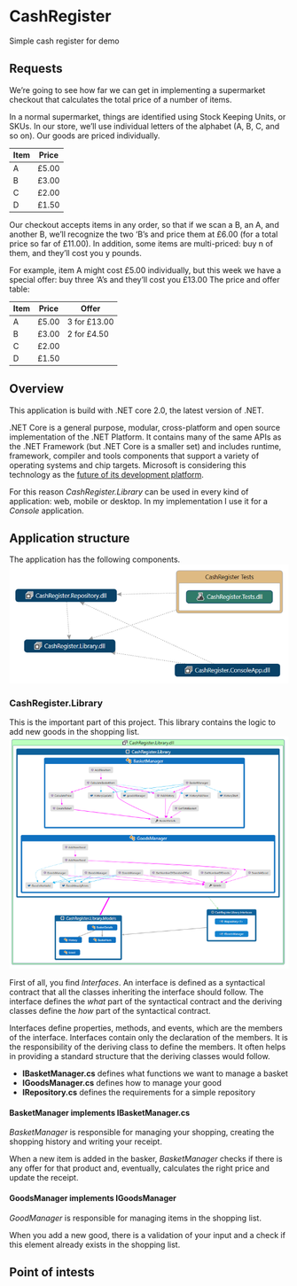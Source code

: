 




# CashRegister
Simple cash register for demo

## Requests
We’re going to see how far we can get in implementing a supermarket checkout that calculates the total price of a number of items.  

In a normal supermarket, things are identified using Stock Keeping Units, or SKUs. In our store, we’ll use individual letters of the alphabet (A, B, C, and so on). Our goods are priced individually. 

| Item  | Price  |
| ----- | ------ |
| A     | £5.00  |
| B     | £3.00  |
| C     | £2.00  |
| D     | £1.50  |

Our checkout accepts items in any order, so that if we scan a B, an A, and another B, we’ll recognize the two ‘B’s and price them at £6.00 (for a total price so far of £11.00). 
In addition, some items are multi-priced: buy n of them, and they’ll cost you y pounds.

For example, item A might cost £5.00 individually, but this week we have a special offer: buy three ‘A’s and they’ll cost you £13.00 
The price and offer table:

| Item  | Price  | Offer        |
| ----- | ------ | ------------ |
| A     | £5.00  | 3 for £13.00 |
| B     | £3.00  | 2 for £4.50  |
| C     | £2.00  |              |
| D     | £1.50  |              |

## Overview
This application is build with .NET core 2.0, the latest version of .NET. 

.NET Core is a general purpose, modular, cross-platform and open source implementation of the .NET Platform. It contains many of the same APIs as the .NET Framework (but .NET Core is a smaller set) and includes runtime, framework, compiler and tools components that support a variety of operating systems and chip targets. Microsoft is considering this technology as the [future of its development platform](https://blogs.msdn.microsoft.com/dotnet/2014/11/12/net-core-is-open-source/).

For this reason _CashRegister.Library_ can be used in every kind of application: web, mobile or desktop. In my implementation I use it for a _Console_ application.

## Application structure
The application has the following components.
![Application diagram](https://github.com/erossini/CashRegister/blob/master/Screenshot/Diagram.PNG)

### CashRegister.Library
This is the important part of this project. This library contains the logic to add new goods in the shopping list. 
![CashRegister.Library](https://github.com/erossini/CashRegister/blob/master/Screenshot/CashRegister.Library.Overview.PNG)

First of all, you find _Interfaces_. An interface is defined as a syntactical contract that all the classes inheriting the interface should follow. The interface defines the _what_ part of the syntactical contract and the deriving classes define the _how_ part of the syntactical contract.

Interfaces define properties, methods, and events, which are the members of the interface. Interfaces contain only the declaration of the members. It is the responsibility of the deriving class to define the members. It often helps in providing a standard structure that the deriving classes would follow.

- **IBasketManager.cs** defines what functions we want to manage a basket
- **IGoodsManager.cs** defines how to manage your good
- **IRepository.cs** defines the requirements for a simple repository

#### BasketManager implements IBasketManager.cs
_BasketManager_ is responsible for managing your shopping, creating the shopping history and writing your receipt. 

When a new item is added in the basker, _BasketManager_ checks if there is any offer for that product and, eventually, calculates the right price and update the receipt.

#### GoodsManager implements IGoodsManager
_GoodManager_ is responsible for managing items in the shopping list. 

When you add a new good, there is a validation of your input and a check if this element already exists in the shopping list.

## Point of intests
